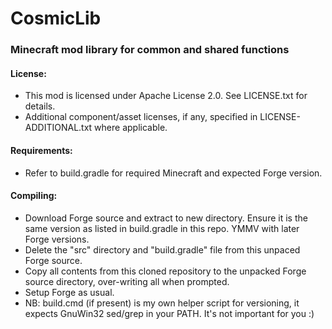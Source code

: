 # CosmicLib
### Minecraft mod library for common and shared functions

#### License:
* This mod is licensed under Apache License 2.0. See LICENSE.txt for details.
* Additional component/asset licenses, if any, specified in LICENSE-ADDITIONAL.txt where applicable.

#### Requirements:
* Refer to build.gradle for required Minecraft and expected Forge version.

#### Compiling:
* Download Forge source and extract to new directory. Ensure it is the same version as listed in build.gradle in this repo. YMMV with later Forge versions.
* Delete the "src" directory and "build.gradle" file from this unpaced Forge source.
* Copy all contents from this cloned repository to the unpacked Forge source directory, over-writing all when prompted.
* Setup Forge as usual.
* NB: build.cmd (if present) is my own helper script for versioning, it expects GnuWin32 sed/grep in your PATH. It's not important for you :)
